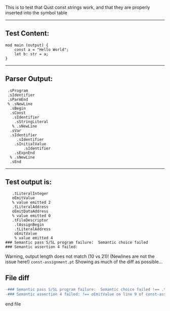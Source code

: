 This is to test that Qust const strings work, and that they are properly inserted into the symbol table

-------------------------


Test Content: 
-------------------------
```
mod main (output) { 
    const a = "Hello World";
    let b: str = a;
}
```
------------------------


Parser Output: 
-------------------------
```
 .sProgram
 .sIdentifier
 .sParmEnd
 % .sNewLine
  .sBegin
  .sConst
   .sIdentifier
    .sStringLiteral
   % .sNewLine
  .sVar
  .sIdentifier
     .sIdentifier
    .sInitialValue
        .sIdentifier
    .sExpnEnd
  % .sNewLine
  .sEnd

```
------------------------

Test output is: 
-------------------------
```
   .tLiteralInteger
   oEmitValue
   % value emitted 2
   .tLiteralAddress
   oEmitDataAddress
   % value emitted 0
   .tFileDescriptor
    .tAssignBegin
    .tLiteralAddress
    oEmitValue
    % value emitted 4
### Semantic pass S/SL program failure:  Semantic choice failed
### Semantic assertion 4 failed: 

```


Warning, output length does not match (10 vs 21)!  (Newlines are not the issue here!) `const-assignment.pt`
Showing as much of the diff as possible...

File diff
-------------------------
```diff
-### Semantic pass S/SL program failure:  Semantic choice failed !== .tLiteralString on line 8 of const-assignment.pt
-### Semantic assertion 4 failed: !== oEmitValue on line 9 of const-assignment.pt

```
end file
